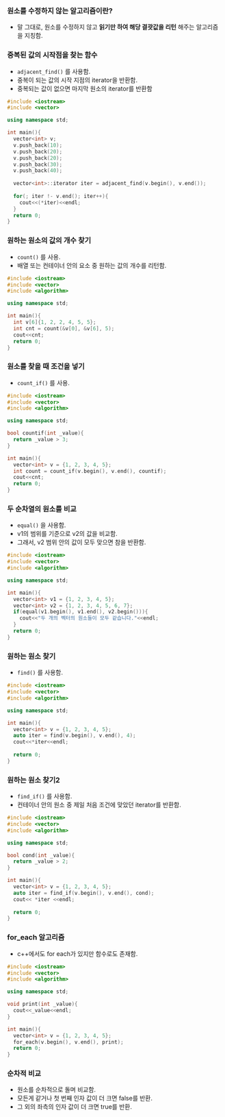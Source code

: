 ### 원소를 수정하지 않는 알고리즘이란?

- 말 그대로, 원소를 수정하지 않고 __읽기만 하여 해당 결괏값을 리턴__ 해주는 알고리즘을 지칭함.



### 중복된 값의 시작점을 찾는 함수

- `adjacent_find()` 를 사용함.
- 중복이 되는 값의 시작 지점의 iterator을 반환함.
- 중복되는 값이 없으면 마지막 원소의 iterator를 반환함



```c++
#include <iostream>
#include <vector>

using namespace std;

int main(){
  vector<int> v;
  v.push_back(10);
  v.push_back(20);
  v.push_back(20);
  v.push_back(30);
  v.push_back(40);
  
  vector<int>::iterator iter = adjacent_find(v.begin(), v.end());
  
  for(; iter !- v.end(); iter++){
    cout<<(*iter)<<endl;
  }
  return 0;
}
```



### 원하는 원소의 값의 개수 찾기

- `count()` 를 사용.
- 배열 또는 컨테이너 안의 요소 중 원하는 값의 개수를 리턴함.

```c++
#include <iostream>
#include <vector>
#include <algorithm>

using namespace std;

int main(){
  int v[6]{1, 2, 2, 4, 5, 5};
  int cnt = count(&v[0], &v[6], 5);
  cout<<cnt;
  return 0;
}
```



### 원소를 찾을 때 조건을 넣기

- `count_if()` 를 사용. 

```c++
#include <iostream>
#include <vector>
#include <algorithm>

using namespace std;

bool countif(int _value){
  return _value > 3;
}

int main(){
  vector<int> v = {1, 2, 3, 4, 5};
  int count = count_if(v.begin(), v.end(), countif);
  cout<<cnt;
  return 0;
}
```



### 두 순차열의 원소를 비교

- `equal()` 을 사용함.
- v1의 범위를 기준으로 v2의 값을 비교함.
- 그래서, v2 범위 안의 값이 모두 맞으면 참을 반환함.

```c++
#include <iostream>
#include <vector>
#include <algorithm>

using namespace std;

int main(){
  vector<int> v1 = {1, 2, 3, 4, 5};
  vector<int> v2 = {1, 2, 3, 4, 5, 6, 7};
  if(equal(v1.begin(), v1.end(), v2.begin())){
    cout<<"두 개의 벡터의 원소들이 모두 같습니다."<<endl;
  }
  return 0;
}
```



### 원하는 원소 찾기

- `find()` 를 사용함.

```c++
#include <iostream>
#include <vector>
#include <algorithm>

using namespace std;

int main(){
  vector<int> v = {1, 2, 3, 4, 5};
  auto iter = find(v.begin(), v.end(), 4);
  cout<<*iter<<endl;
  
  return 0;
}
```



### 원하는 원소 찾기2

- `find_if()` 를 사용함.
- 컨테이너 안의 원소 중 제일 처음 조건에 맞았던 iterator를 반환함.

```c++
#include <iostream>
#include <vector>
#include <algorithm>

using namespace std;

bool cond(int _value){
  return _value > 2;
}

int main(){
  vector<int> v = {1, 2, 3, 4, 5};
  auto iter = find_if(v.begin(), v.end(), cond);
  cout<< *iter <<endl;
  
  return 0;
}
```



### for_each 알고리즘

- c++에서도 for each가 있지만 함수로도 존재함.

```c++
#include <iostream>
#include <vector>
#include <algorithm>

using namespace std;

void print(int _value){
  cout<<_value<<endl;
}

int main(){
  vector<int> v = {1, 2, 3, 4, 5};
  for_each(v.begin(), v.end(), print);
  return 0;
}
```



### 순차적 비교

- 원소를 순차적으로 돌며 비교함.
- 모든게 같거나 첫 번째 인자 값이 더 크면 false를 반환.
- 그 외의 좌측의 인자 값이 더 크면 true를 반환.



